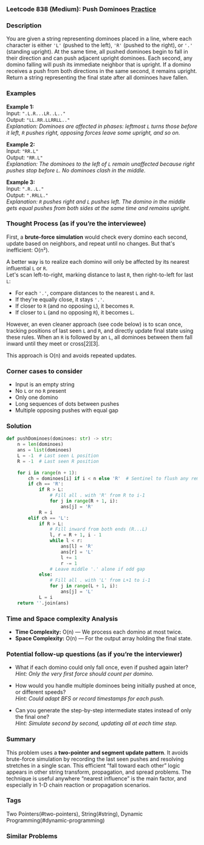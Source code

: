 ### Leetcode 838 (Medium): Push Dominoes [Practice](https://leetcode.com/problems/push-dominoes)

### Description  
You are given a string representing dominoes placed in a line, where each character is either `'L'` (pushed to the left), `'R'` (pushed to the right), or `'.'` (standing upright). At the same time, all pushed dominoes begin to fall in their direction and can push adjacent upright dominoes. Each second, any domino falling will push its immediate neighbor that is upright. If a domino receives a push from both directions in the same second, it remains upright. Return a string representing the final state after all dominoes have fallen.

### Examples  

**Example 1:**  
Input: `".L.R...LR..L.."`  
Output: `"LL.RR.LLRRLL.."`  
*Explanation: Dominoes are affected in phases: leftmost `L` turns those before it left, `R` pushes right, opposing forces leave some upright, and so on.*

**Example 2:**  
Input: `"RR.L"`  
Output: `"RR.L"`  
*Explanation: The dominoes to the left of `L` remain unaffected because right pushes stop before `L`. No dominoes clash in the middle.*

**Example 3:**  
Input: `".R..L."`  
Output: `".RRLL."`  
*Explanation: `R` pushes right and `L` pushes left. The domino in the middle gets equal pushes from both sides at the same time and remains upright.*

### Thought Process (as if you’re the interviewee)  
First, a **brute-force simulation** would check every domino each second, update based on neighbors, and repeat until no changes. But that's inefficient: O(n²).

A better way is to realize each domino will only be affected by its nearest influential `L` or `R`.  
Let's scan left-to-right, marking distance to last `R`, then right-to-left for last `L`:

- For each `'.'`, compare distances to the nearest `L` and `R`. 
- If they're equally close, it stays `'.'`.
- If closer to `R` (and no opposing `L`), it becomes `R`.
- If closer to `L` (and no opposing `R`), it becomes `L`.

However, an even cleaner approach (see code below) is to scan once, tracking positions of last seen `L` and `R`, and directly update final state using these rules. When an `R` is followed by an `L`, all dominoes between them fall inward until they meet or cross[2][3].

This approach is O(n) and avoids repeated updates.

### Corner cases to consider  
- Input is an empty string
- No `L` or no `R` present
- Only one domino
- Long sequences of dots between pushes
- Multiple opposing pushes with equal gap

### Solution

```python
def pushDominoes(dominoes: str) -> str:
    n = len(dominoes)
    ans = list(dominoes)
    L = -1  # Last seen L position
    R = -1  # Last seen R position
    
    for i in range(n + 1):
        ch = dominoes[i] if i < n else 'R'  # Sentinel to flush any remaining 'R's
        if ch == 'R':
            if R > L:
                # Fill all . with 'R' from R to i-1
                for j in range(R + 1, i):
                    ans[j] = 'R'
            R = i
        elif ch == 'L':
            if R > L:
                # Fill inward from both ends (R...L)
                l, r = R + 1, i - 1
                while l < r:
                    ans[l] = 'R'
                    ans[r] = 'L'
                    l += 1
                    r -= 1
                # Leave middle '.' alone if odd gap
            else:
                # Fill all . with 'L' from L+1 to i-1
                for j in range(L + 1, i):
                    ans[j] = 'L'
            L = i
    return ''.join(ans)
```

### Time and Space complexity Analysis  

- **Time Complexity:** O(n) — We process each domino at most twice.
- **Space Complexity:** O(n) — For the output array holding the final state.

### Potential follow-up questions (as if you’re the interviewer)  

- What if each domino could only fall once, even if pushed again later?  
  *Hint: Only the very first force should count per domino.*

- How would you handle multiple dominoes being initially pushed at once, or different speeds?  
  *Hint: Could adapt BFS or record timestamps for each push.*

- Can you generate the step-by-step intermediate states instead of only the final one?  
  *Hint: Simulate second by second, updating all at each time step.*

### Summary
This problem uses a **two-pointer and segment update pattern**. It avoids brute-force simulation by recording the last seen pushes and resolving stretches in a single scan. This efficient “fall toward each other” logic appears in other string transform, propagation, and spread problems. The technique is useful anywhere “nearest influence” is the main factor, and especially in 1-D chain reaction or propagation scenarios.

### Tags
Two Pointers(#two-pointers), String(#string), Dynamic Programming(#dynamic-programming)

### Similar Problems
